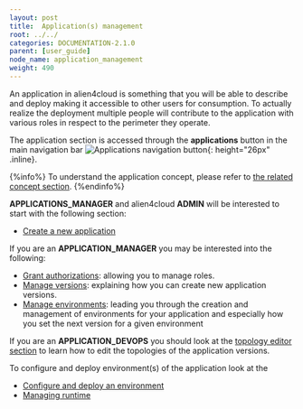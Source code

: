 ```yaml
---
layout: post
title:  Application(s) management
root: ../../
categories: DOCUMENTATION-2.1.0
parent: [user_guide]
node_name: application_management
weight: 490
---
```


An application in alien4cloud is something that you will be able to describe and deploy making it accessible to other users for consumption. To actually realize the deployment multiple people will contribute to the application with various roles in respect to the perimeter they operate.

The application section is accessed through the __applications__ button in the main navigation bar ![Applications navigation button](../../images/2.1.0/user_guide/applications/app_menu.png){: height="26px" .inline}.

{%info%}
To understand the application concept, please refer to [the related concept section](#/documentation/2.1.0/concepts/applications.html).
{%endinfo%}


__APPLICATIONS_MANAGER__ and alien4cloud __ADMIN__ will be interested to start with the following section:

* [Create a new application](#/documentation/2.1.0/user_guide/application_creation.html)

If you are an __APPLICATION_MANAGER__ you may be interested into the following:

* [Grant authorizations](#/documentation/2.1.0/user_guide/application_roles.html): allowing you to manage roles.
* [Manage versions](#/documentation/2.1.0/user_guide/application_versions.html): explaining how you can create new application versions.
* [Manage environments](#/documentation/2.1.0/user_guide/application_environments.html): leading you through the creation and management of environments for your application and especially how you set the next version for a given environment

If you are an __APPLICATION_DEVOPS__ you should look at the [topology editor section](#/documentation/2.1.0/user_guide/topology_editor.html) to learn how to edit the topologies of the application versions.

To configure and deploy environment(s) of the application look at the

* [Configure and deploy an environment](#/documentation/2.1.0/user_guide/application_deployment.html)
* [Managing runtime](#/documentation/2.1.0/user_guide/application_runtime.html)
